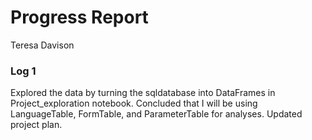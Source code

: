 # Progress Report
Teresa Davison

### Log 1
Explored the data by turning the sqldatabase into DataFrames in Project_exploration notebook. Concluded that I will be using LanguageTable, FormTable, and ParameterTable for analyses. Updated project plan.